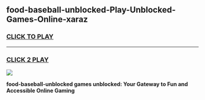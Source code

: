 
## food-baseball-unblocked-Play-Unblocked-Games-Online-xaraz
<h3>
<a href="https://premium76.site?title=food-baseball-unblocked&ref=25A">CLICK TO PLAY</a></h3>
<hr>

<h3>
<a href="https://premium76.site?title=food-baseball-unblocked&ref=25A">CLICK 2 PLAY</a>
  
</h3>

<a href="https://premium76.site?title=food-baseball-unblocked&ref=25A"><img src="https://clearcache.store/games.png"></a>


**food-baseball-unblocked games unblocked: Your Gateway to Fun and Accessible Online Gaming**
